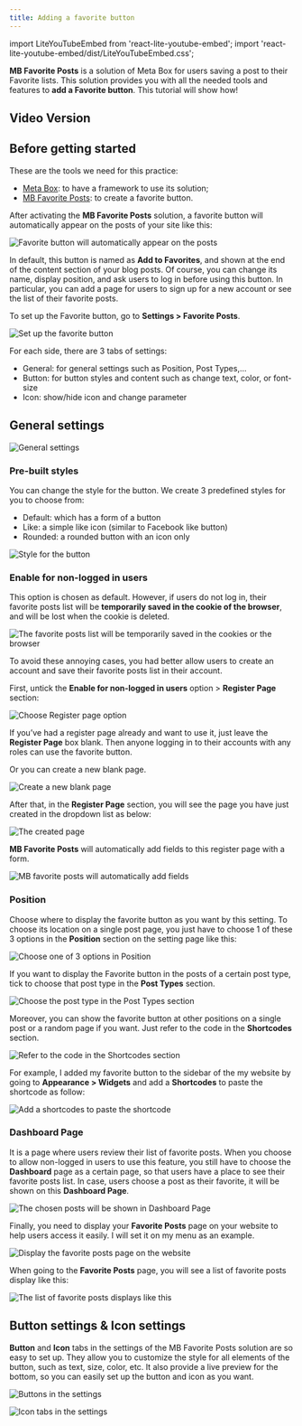 ```yaml
---
title: Adding a favorite button
---
```


import LiteYouTubeEmbed from 'react-lite-youtube-embed';
import 'react-lite-youtube-embed/dist/LiteYouTubeEmbed.css';

**MB Favorite Posts** is a solution of Meta Box for users saving a post to their Favorite lists. This solution provides you with all the needed tools and features to **add a Favorite button**. This tutorial will show how!

## Video Version

<LiteYouTubeEmbed id='fSFmNp-Ayew' />

## Before getting started

These are the tools we need for this practice:

* [Meta Box](https://metabox.io/): to have a framework to use its solution;
* [MB Favorite Posts](https://metabox.io/plugins/mb-favorite-posts/): to create a favorite button.

After activating the **MB Favorite Posts** solution, a favorite button will automatically appear on the posts of your site like this:

![Favorite button will automatically appear on the posts](https://i.imgur.com/cbHgNd6.png)

In default, this button is named as **Add to Favorites**, and shown at the end of the content section of your blog posts. Of course, you can change its name, display position, and ask users to log in before using this button. In particular, you can add a page for users to sign up for a new account or see the list of their favorite posts.

To set up the Favorite button, go to **Settings > Favorite Posts**.

![Set up the favorite button](https://i.imgur.com/b1XVrCl.png)

For each side, there are 3 tabs of settings:

* General: for general settings such as Position, Post Types,...
* Button: for button styles and content such as change text, color, or font-size
* Icon: show/hide icon and change parameter

## General settings

![General settings](https://i.imgur.com/cf6kslJ.png)

### Pre-built styles

You can change the style for the button. We create 3 predefined styles for you to choose from:

* Default: which has a form of a button
* Like: a simple like icon (similar to Facebook like button)
* Rounded: a rounded button with an icon only

![Style for the button](https://i.imgur.com/1FlEIKQ.gif)

### Enable for non-logged in users

This option is chosen as default. However, if users do not log in, their favorite posts list will be **temporarily saved in the cookie of the browser**, and will be lost when the cookie is deleted. 

![The favorite posts list will be temporarily saved in the cookies or the browser](https://i.imgur.com/kR3395E.png)

To avoid these annoying cases, you had better allow users to create an account and save their favorite posts list in their account.

First, untick the **Enable for non-logged in users** option > **Register Page** section:

![Choose Register page option](https://i.imgur.com/0B0GWGe.png)

If you’ve had a register page already and want to use it, just leave the **Register Page** box blank. Then anyone logging in to their accounts with any roles can use the favorite button.

Or you can create a new blank page.

![Create a new blank page](https://i.imgur.com/DRNIbbJ.png)

After that, in the **Register Page** section, you will see the page you have just created in the dropdown list as below:

![The created page](https://i.imgur.com/Bsfkh8f.png)

**MB Favorite Posts** will automatically add fields to this register page with a form.

![MB favorite posts will automatically add fields](https://i.imgur.com/v9olzco.png)

### Position

Choose where to display the favorite button as you want by this setting. To choose its location on a single post page, you just have to choose 1 of these 3 options in the **Position** section on the setting page like this:

![Choose one of 3 options in Position](https://i.imgur.com/oIy4TIa.png)

If you want to display the Favorite button in the posts of a certain post type, tick to choose that post type in the **Post Types** section.

![Choose the post type in the Post Types section](https://i.imgur.com/2GmNxJx.png)

Moreover, you can show the favorite button at other positions on a single post or a random page if you want. Just refer to the code in the **Shortcodes** section.

![Refer to the code in the Shortcodes section](https://i.imgur.com/ibmcdQw.png)

For example, I added my favorite button to the sidebar of the my website by going to **Appearance > Widgets** and add a **Shortcodes** to paste the shortcode as follow:

![Add a shortcodes to paste the shortcode](https://i.imgur.com/zbOSEv1.png)

### Dashboard Page

It is a page where users review their list of favorite posts. When you choose to allow non-logged in users to use this feature, you still have to choose the **Dashboard** page as a certain page, so that users have a place to see their favorite posts list. In case, users choose a post as their favorite, it will be shown on this **Dashboard Page**.

![The chosen posts will be shown in Dashboard Page](https://i.imgur.com/re6rDzh.png)

Finally, you need to display your **Favorite Posts** page on your website to help users access it easily. I will set it on my menu as an example.

![Display the favorite posts page on the website](https://i.imgur.com/eNLSwfC.png)

When going to the **Favorite Posts** page, you will see a list of favorite posts display like this:

![The list of favorite posts displays like this](https://i.imgur.com/HKdPPS9.png)

## Button settings & Icon settings

**Button** and **Icon** tabs in the settings of the MB Favorite Posts solution are so easy to set up. They allow you to customize the style for all elements of the button, such as text, size, color, etc. It also provide a live preview for the bottom, so you can easily set up the button and icon as you want.

![Buttons in the settings](https://i.imgur.com/W8fsJ28.png)

![Icon tabs in the settings](https://i.imgur.com/0kjcCfA.png)




